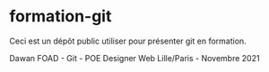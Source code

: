 # formation-git

Ceci est un dépôt public utiliser pour présenter git en formation.

Dawan FOAD - Git - POE Designer Web Lille/Paris - Novembre 2021
